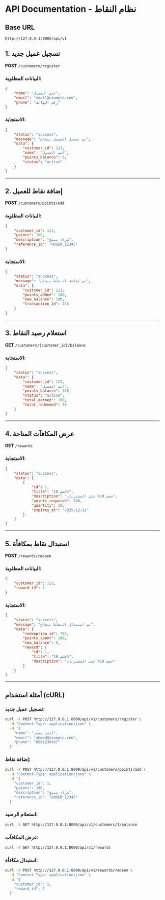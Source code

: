 # API Documentation - نظام النقاط

## Base URL
```
http://127.0.0.1:8000/api/v1
```

## 1. تسجيل عميل جديد
**POST** `/customers/register`

### البيانات المطلوبة:
```json
{
    "name": "اسم العميل",
    "email": "email@example.com",
    "phone": "رقم الهاتف"
}
```

### الاستجابة:
```json
{
    "status": "success",
    "message": "تم تسجيل العميل بنجاح",
    "data": {
        "customer_id": 123,
        "name": "اسم العميل",
        "points_balance": 0,
        "status": "active"
    }
}
```

---

## 2. إضافة نقاط للعميل
**POST** `/customers/points/add`

### البيانات المطلوبة:
```json
{
    "customer_id": 123,
    "points": 100,
    "description": "شراء منتج",
    "reference_id": "ORDER_12345"
}
```

### الاستجابة:
```json
{
    "status": "success",
    "message": "تم إضافة النقاط بنجاح",
    "data": {
        "customer_id": 123,
        "points_added": 100,
        "new_balance": 100,
        "transaction_id": 456
    }
}
```

---

## 3. استعلام رصيد النقاط
**GET** `/customers/{customer_id}/balance`

### الاستجابة:
```json
{
    "status": "success",
    "data": {
        "customer_id": 123,
        "name": "اسم العميل",
        "points_balance": 100,
        "status": "active",
        "total_earned": 150,
        "total_redeemed": 50
    }
}
```

---

## 4. عرض المكافآت المتاحة
**GET** `/rewards`

### الاستجابة:
```json
{
    "status": "success",
    "data": [
        {
            "id": 1,
            "title": "خصم 10%",
            "description": "خصم 10% على المشتريات",
            "points_required": 100,
            "quantity": 50,
            "expires_at": "2025-12-31"
        }
    ]
}
```

---

## 5. استبدال نقاط بمكافأة
**POST** `/rewards/redeem`

### البيانات المطلوبة:
```json
{
    "customer_id": 123,
    "reward_id": 1
}
```

### الاستجابة:
```json
{
    "status": "success",
    "message": "تم استبدال النقاط بنجاح",
    "data": {
        "redemption_id": 789,
        "points_spent": 100,
        "new_balance": 0,
        "reward": {
            "id": 1,
            "title": "خصم 10%",
            "description": "خصم 10% على المشتريات"
        }
    }
}
```

---

## أمثلة استخدام (cURL)

### تسجيل عميل جديد:
```bash
curl -X POST http://127.0.0.1:8000/api/v1/customers/register \
  -H "Content-Type: application/json" \
  -d '{
    "name": "أحمد محمد",
    "email": "ahmed@example.com",
    "phone": "0501234567"
  }'
```

### إضافة نقاط:
```bash
curl -X POST http://127.0.0.1:8000/api/v1/customers/points/add \
  -H "Content-Type: application/json" \
  -d '{
    "customer_id": 1,
    "points": 100,
    "description": "شراء منتج",
    "reference_id": "ORDER_12345"
  }'
```

### استعلام الرصيد:
```bash
curl -X GET http://127.0.0.1:8000/api/v1/customers/1/balance
```

### عرض المكافآت:
```bash
curl -X GET http://127.0.0.1:8000/api/v1/rewards
```

### استبدال مكافأة:
```bash
curl -X POST http://127.0.0.1:8000/api/v1/rewards/redeem \
  -H "Content-Type: application/json" \
  -d '{
    "customer_id": 1,
    "reward_id": 1
  }'
``` 
